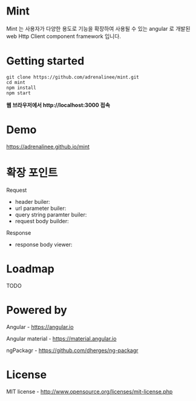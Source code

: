 # Mint
Mint 는 사용자가 다양한 용도로 기능을 확장하여 사용될 수 있는 angular 로 개발된 web Http Client component framework 입니다.

# Getting started
```
git clone https://github.com/adrenalinee/mint.git
cd mint
npm install
npm start
```
**웹 브라우저에서 http://localhost:3000 접속**

# Demo
https://adrenalinee.github.io/mint

# 확장 포인트
Request

* header builer: 
* url parameter builer: 
* query string paramter builer: 
* request body builder: 

Response

* response body viewer: 


# Loadmap
TODO


# Powered by
Angular - https://angular.io

Angular material - https://material.angular.io

ngPackagr - https://github.com/dherges/ng-packagr


# License
MIT license - http://www.opensource.org/licenses/mit-license.php
